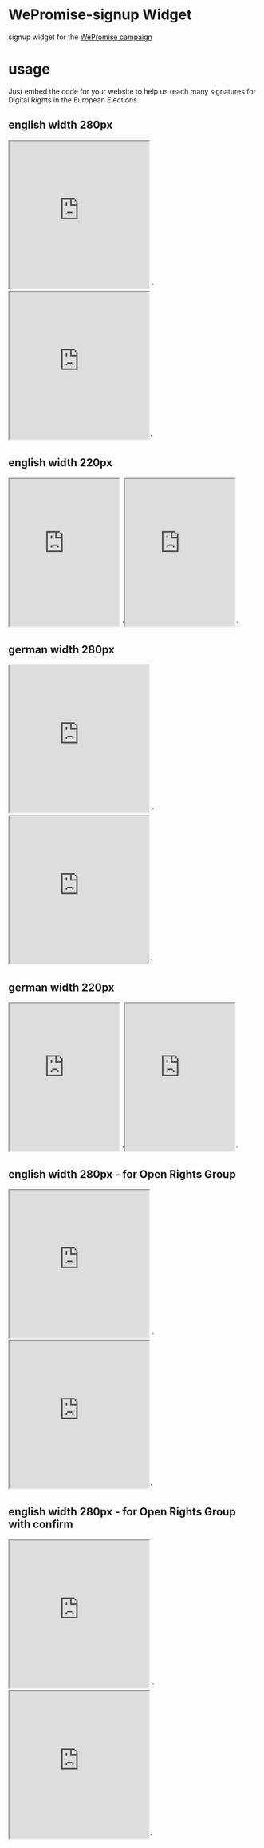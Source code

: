 WePromise-signup Widget
================

signup widget for the [WePromise campaign](https://www.wepromise.eu/)

# usage

Just embed the code for your website to help us reach many signatures for Digital Rights in the European Elections. 

## english width 280px
<iframe src="https://www.wepromise.eu/signup/en280/" width="280" height="295"></iframe>
`<iframe src="https://www.wepromise.eu/signup/en280/" width="280" height="295"></iframe>`

## english width 220px
<iframe src="https://www.wepromise.eu/signup/en220/" width="220" height="295"></iframe>
`<iframe src="https://www.wepromise.eu/signup/en220/" width="220" height="295"></iframe>`

## german width 280px
<iframe src="https://www.wepromise.eu/signup/de280/" width="280" height="295"></iframe>
`<iframe src="https://www.wepromise.eu/signup/de280/" width="280" height="295"></iframe>`

## german width 220px
<iframe src="https://www.wepromise.eu/signup/de220/" width="220" height="295"></iframe>
`<iframe src="https://www.wepromise.eu/signup/de220/" width="220" height="295"></iframe>`


## english width 280px - for Open Rights Group 
<iframe src="https://www.wepromise.eu/signup/en280-uk/" width="280" height="295"></iframe>
`<iframe src="https://www.wepromise.eu/signup/en280-uk/" width="280" height="295"></iframe>`

## english width 280px - for Open Rights Group with confirm
<iframe src="https://www.wepromise.eu/signup/en280-uk-confirm/" width="280" height="295"></iframe>
`<iframe src="https://www.wepromise.eu/signup/en280-uk-confirm/" width="280" height="295"></iframe>`